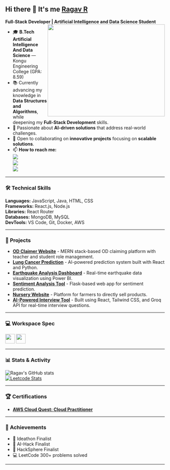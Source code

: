 ## Hi there 👋 It's me [Ragav R](https://ragavs-profile.netlify.app/)

**Full-Stack Developer | Artificial Intelligence and Data Science Student**  
<img align="right" width="370" height="290" src="https://i.pinimg.com/originals/47/f0/34/47f0342cec72b800463bf003eac1257e.gif">

- 🎓 **B.Tech Artificial Intelligence And Data Science** — Kongu Engineering College (GPA: 8.59)  
- 📚 Currently advancing my knowledge in **Data Structures and Algorithms**, while deepening my **Full-Stack Development** skills.  
- 🤖 Passionate about **AI-driven solutions** that address real-world challenges.  
- 🚀 Open to collaborating on **innovative projects** focusing on **scalable solutions**.  
- 📫 **How to reach me:**  
[<img src="https://img.shields.io/badge/LinkedIn-0077B5?style=for-the-badge&logo=linkedin&logoColor=white" />](https://www.linkedin.com/in/ragav-r-bb9183308/)  
[<img src="https://img.shields.io/badge/GitHub-000?style=for-the-badge&logo=github&logoColor=white" />](https://github.com/RAGAV-24)  
[<img src="https://img.shields.io/badge/Portfolio-000?style=for-the-badge&logo=netlify&logoColor=white" />](https://ragavs-profile.netlify.app/)

---

### 🛠️ **Technical Skills**
**Languages:** JavaScript, Java, HTML, CSS  
**Frameworks:** React.js, Node.js  
**Libraries:** React Router  
**Databases:** MongoDB, MySQL  
**DevTools:** VS Code, Git, Docker, AWS  

---

### 🚀 **Projects**
- **[OD Claimer Website](https://od-claimer.vercel.app/)** - MERN stack-based OD claiming platform with teacher and student role management.  
- **[Lung Cancer Prediction](https://lung-52lzsr7jt-ragav-rs-projects.vercel.app/)** - AI-powered prediction system built with React and Python.  
- **[Earthquake Analysis Dashboard](https://github.com/RAGAV-24/PowerBI-Earthquake-Analysis)** - Real-time earthquake data visualization using Power BI.  
- **[Sentiment Analysis Tool](https://sentiment-analysis-ivory.vercel.app/)** - Flask-based web app for sentiment prediction.  
- **[Nursery Website](https://nursery-website-using-react-q4uv0mor6-ragav-rs-projects.vercel.app/)** - Platform for farmers to directly sell products.  
- **[AI-Powered Interview Tool](https://ai-master.vercel.app)** - Built using React, Tailwind CSS, and Groq API for real-time interview questions.  

---

### 💻 **Workspace Spec**
<img height="30" src="https://img.shields.io/badge/Windows_10-0078D6?style=for-the-badge&logo=windows&logoColor=white"/>  
<img height="30" src="https://img.shields.io/badge/NVIDIA-GTX1650-76B900?style=for-the-badge&logo=nvidia&logoColor=white"/>

---

### 📊 **Stats & Activity**
![Ragav's GitHub stats](https://github-readme-stats.vercel.app/api?username=RAGAV-24&theme=radical&show_icons=true)  
[![Leetcode Stats](https://leetcard.jacoblin.cool/Ragav_R?theme=dark&ext=contest)](https://leetcode.com/Ragav_R/)

---

### 🏆 **Certifications**
- **[AWS Cloud Quest: Cloud Practitioner](https://www.credly.com/badges/b2326dd9-5842-4235-b54d-ab46b4680b78/public_url)**  

---

### 📜 **Achievements**
- 🥇 Ideathon Finalist  
- 🥇 AI-Hack Finalist  
- 🥇 HackSphere Finalist  
- 💻 LeetCode 300+ problems solved  

---
